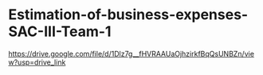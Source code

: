 # Estimation-of-business-expenses-SAC-III-Team-1
https://drive.google.com/file/d/1Dlz7g__fHVRAAUaOjhzirkfBqQsUNBZn/view?usp=drive_link
